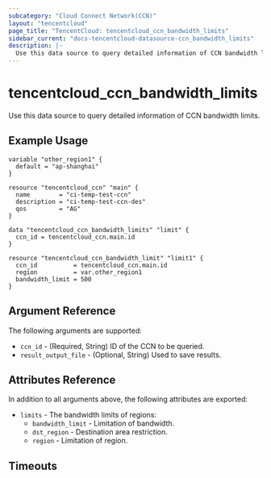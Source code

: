 ```yaml
---
subcategory: "Cloud Connect Network(CCN)"
layout: "tencentcloud"
page_title: "TencentCloud: tencentcloud_ccn_bandwidth_limits"
sidebar_current: "docs-tencentcloud-datasource-ccn_bandwidth_limits"
description: |-
  Use this data source to query detailed information of CCN bandwidth limits.
---
```


# tencentcloud_ccn_bandwidth_limits

Use this data source to query detailed information of CCN bandwidth limits.

## Example Usage

```hcl
variable "other_region1" {
  default = "ap-shanghai"
}

resource "tencentcloud_ccn" "main" {
  name        = "ci-temp-test-ccn"
  description = "ci-temp-test-ccn-des"
  qos         = "AG"
}

data "tencentcloud_ccn_bandwidth_limits" "limit" {
  ccn_id = tencentcloud_ccn.main.id
}

resource "tencentcloud_ccn_bandwidth_limit" "limit1" {
  ccn_id          = tencentcloud_ccn.main.id
  region          = var.other_region1
  bandwidth_limit = 500
}
```

## Argument Reference

The following arguments are supported:

* `ccn_id` - (Required, String) ID of the CCN to be queried.
* `result_output_file` - (Optional, String) Used to save results.

## Attributes Reference

In addition to all arguments above, the following attributes are exported:

* `limits` - The bandwidth limits of regions:
  * `bandwidth_limit` - Limitation of bandwidth.
  * `dst_region` - Destination area restriction.
  * `region` - Limitation of region.


## Timeouts

<no value>


